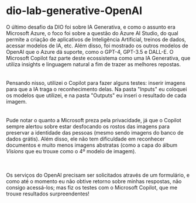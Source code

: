 # dio-lab-generative-OpenAI
O último desafio da DIO foi sobre IA Generativa, e como o assunto era Microsoft Azure, o foco foi sobre a questão do Azure AI Studio, do qual permite a criação de aplicativos de Inteligência Artificial, treinos de dados, acessar modelos de IA, etc. Além disso, foi mostrado os outros modelos de OpenAI que o Azure dá suporte, como o GPT-4, GPT-3.5 e DALL-E. O Microsoft Copilot faz parte deste ecossistema como uma IA Generativa, que utiliza insights e linguagem natural a fim de trazer as melhores repostas. 
<br>
<br>
<br>
Pensando nisso, utilizei o Copilot para fazer alguns testes: inserir imagens para que a IA traga o reconhecimento delas. Na pasta "Inputs" eu coloquei os modelos que utilizei, e na pasta "Outputs" eu inseri o resultado de cada imagem. 
<br>
<br>
<br>
Pude notar o quanto a Microsoft preza pela privacidade, já que o Copilot sempre alertou sobre estar desfocando os rostos das imagens para preservar a identidade das pessoas (mesmo sendo imagens do banco de dados grátis). Além disso, ele não tem dificuldade em reconhecer documentos e muito menos imagens abstratas (como a capa do álbum <i>Visions</i> que eu trouxe como o 4º modelo de imagem). 
<br>
<br>
<br>

Os serviços do OpenAI precisam ser solicitados através de um formulário, e como até o momento eu não obtive retorno sobre minhas respostas, não consigo acessá-los; mas fiz os testes com o Microsoft Copilot, que me trouxe resultados surpreendentes!
<br>
<br>
<br>
